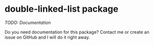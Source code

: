 # double-linked-list package

*TODO: Documentation*

Do you need documentation for this package? Contact me or create an issue on GitHub and I will do it right away. 
